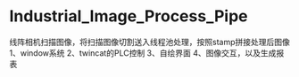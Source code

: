 # Industrial_Image_Process_Pipe
线阵相机扫描图像，将扫描图像切割送入线程池处理，按照stamp拼接处理后图像
1、window系统
2、twincat的PLC控制
3、自绘界面
4、图像交互，以及生成报表
